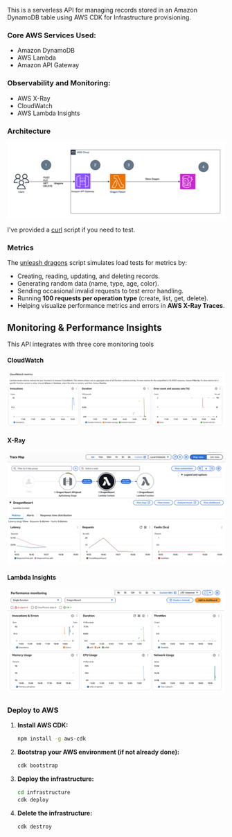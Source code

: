 This is a serverless API for managing records stored in an Amazon DynamoDB table using AWS CDK for Infrastructure provisioning.

### Core AWS Services Used:
- Amazon DynamoDB
- AWS Lambda
- Amazon API Gateway

### Observability and Monitoring:
- AWS X-Ray
- CloudWatch 
- AWS Lambda Insights

### Architecture
<img src="images/drasort_architecture.png" alt="Architecture Diagram"/>


I've provided a [curl](curl.sh) script if you need to test.

### Metrics

The [unleash dragons](infrastructure/events/unleash_dragons.sh) script simulates load tests for metrics by:
- Creating, reading, updating, and deleting records.
- Generating random data (name, type, age, color).
- Sending occasional invalid requests to test error handling.
- Running **100 requests per operation type** (create, list, get, delete).
- Helping visualize performance metrics and errors in **AWS X-Ray Traces**.


## Monitoring & Performance Insights
This API integrates with three core monitoring tools

#### **CloudWatch**

  <img src="images/cloudwatch_metrics.png" alt="CloudWatch Metrics" width="600"/>



#### **X-Ray**

<img src="images/xray_traces.png" alt="X-Ray Traces" width="600"/>

#### **Lambda Insights**

<img src="images/lambda_insights.png" alt="Lambda Insights" width="600"/>



### Deploy to AWS

1. **Install AWS CDK:**
    ```sh
    npm install -g aws-cdk
    ```
2. **Bootstrap your AWS environment (if not already done):**
    ```sh
    cdk bootstrap
    ```
3. **Deploy the infrastructure:**
    ```sh
    cd infrastructure
    cdk deploy
    ```

4. **Delete the infrastructure:**
    ```sh
    cdk destroy
    ```
